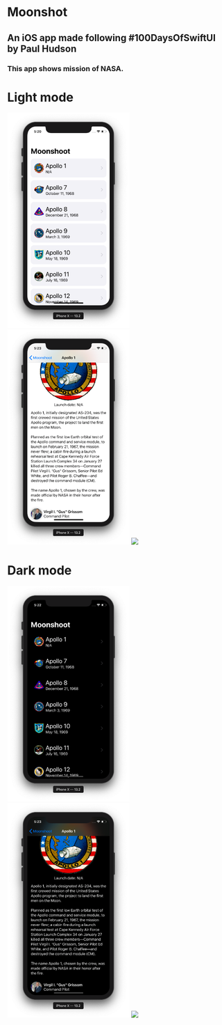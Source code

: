 #  Moonshot

## An iOS app made following #100DaysOfSwiftUI by Paul Hudson
### This app shows mission of NASA.

# Light mode

<p float="left">
  <img src="https://raw.githubusercontent.com/DominatorVbN/Moonshot/master/README_RESOURCES/moonshot_light.png" width="282" />
  <img src="https://raw.githubusercontent.com/DominatorVbN/Moonshot/master/README_RESOURCES/mission_light.png" width="282" /> 
   <img src="/Users/dominator/Amit's projects/Projects/SwiftUI/Moonshot/README_RESOURCES/astro_light.png" width="282" /> 
</p>

# Dark mode

<p float="left">
    <img src="https://raw.githubusercontent.com/DominatorVbN/Moonshot/master/README_RESOURCES/moonshot_dark.png" width="282" /> 
  <img src="https://raw.githubusercontent.com/DominatorVbN/Moonshot/master/README_RESOURCES/mission_dark.png" width="282" /> 
   <img src="/Users/dominator/Amit's projects/Projects/SwiftUI/Moonshot/README_RESOURCES/astro_dark.png" width="282" /> 
</p>